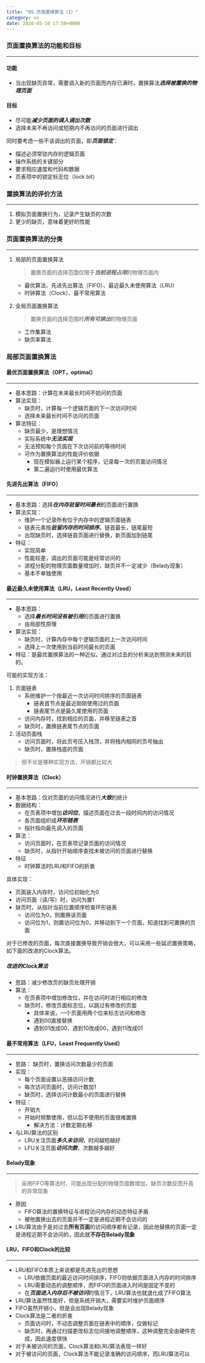 ```yaml
---
title: "OS-页面置换算法（1）"
category: os
date: 2020-05-10 17:50+0000
---
```


### 页面置换算法的功能和目标

---

#### 功能

+ 当出现缺页异常，需要调入新的页面而内存已满时，置换算法***选择被置换的物理页面***

#### 目标

+ 尽可能***减少页面的调入调出次数***
+ 选择未来不再访问或短期内不再访问的页面进行调出

同时要考虑一些不该调出的页面，即***页面锁定***：

+ 描述必须常驻内存的逻辑页面
+ 操作系统的关键部分
+ 要求相应速度和代码和数据
+ 页表项中的锁定标志位（lock bit）



### 置换算法的评价方法

---

1. 模拟页面置换行为，记录产生缺页的次数
2. 更少的缺页，意味着更好的性能



### 页面置换算法的分类

---

1. 局部的页面置换算法

    > 置换页面的选择范围仅限于***当前进程占用***的物理页面内

    + 最优算法、先进先出算法（FIFO）、最近最久未使用算法（LRU）
    + 时钟算法（Clock）、最不常用算法

2. 全局页面置换算法

    > 置换页面的选择范围时***所有可换出***的物理页面

    + 工作集算法
    + 缺页率算法



### 局部页面置换算法



#### 最优页面置换算法（OPT，optimal）

---

+ 基本思路：计算在未来最长时间不妨问的页面
+ 算法实现：
    + 缺页时，计算每一个逻辑页面的下一次访问时间
    + 选择未来最长时间不访问的页面
+ 算法特征：
    + 缺页最少，是理想情况
    + 实际系统中***无法实现***
    + 无法预知每个页面在下次访问前的等待时间
    + 可作为置换算法的性能评价依据
        + 现在模拟器上运行某个程序，记录每一次的页面访问情况
        + 第二遍运行时使用最优算法



#### 先进先出算法（FIFO）

---

+ 基本思路：选择***在内存驻留时间最长***的页面进行置换
+ 算法实现：
    + 维护一个记录所有位于内存中的逻辑页面链表
    + 链表元素按***驻留内存的时间排序***。链首最长，链尾最短
    + 出现缺页时，选择链首页面进行替换，新页面加到链尾
+ 特征：
    + 实现简单
    + 性能较差，调出的页面可能是经常访问的
    + 进程分配的物理页面数量增加时，缺页并不一定减少（Belady现象）
    + 基本不单独使用



#### 最近最久未使用算法（LRU，Least Recently Used）

---

+ 基本思路：
    + 选择***最长时间没有被引用***的页面进行置换
    + 由局部性原理
+ 算法实现：
    + 缺页时，计算内存中每个逻辑页面的上一次访问时间
    + 选择上一次使用到当前时间最长的页面
+ 特征：是最优置换算法的一种近似，通过对过去的分析来达到预测未来的目的。

可能的实现方法：

1. 页面链表
    + 系统维护一个按最近一次访问时间排序的页面链表
        + 链表首节点是最近刚刚使用过的页面
        + 链表尾节点是最久尾使用的页面
    + 访问内存时，找到相应的页面，并移至链表之首
    + 缺页时，置换链表尾节点的页面
2. 活动页面栈
    + 访问页面时，将此页号压入栈顶，并将栈内相同的页号抽出
    + 缺页时，置换栈底的页面

> 但不论是哪种实现方法，开销都比较大



#### 时钟置换算法（Clock）

---

+ 基本思路：仅对页面的访问情况进行***大致***的统计
+ 数据结构：
    + 在页表项中增加***访问位***，描述页面在过去一段时间内的访问情况
    + 各页面组织成***环形链表***
    + 指针指向最先调入的页面
+ 算法：
    + 访问页面时，在页表项记录页面的访问情况
    + 缺页时，从指针开始顺序查找未被访问的页面进行替换
+ 特征
    + 时钟算法时LRU和FIFO的折衷

具体实现：

+ 页面装入内存时，访问位初始化为0
+ 访问页面（读/写）时，访问为置1
+ 缺页时，从指针当前位置顺序检查环形链表
    + 访问位为0，则置换该页面
    + 访问位为1，则置访问位为0，并移动到下一个页面，知道找到可置换的页面

对于已修改的页面，每次直接置换导致开销会很大，可以采用一些延迟置换策略，如下面的改进的Clock算法。



##### 改进的Clock算法

+ 思路：减少修改页的缺页处理开销
+ 算法：
    + 在页表项中增加修改位，并在访问时进行相应的修改
    + 缺页时，修改页面标志位，以跳过有修改的页面
        + 具体来说，一个页面用两个位来标志访问和修改
        + 遇到00直接替换
        + 遇到01改成00，遇到10改成00，遇到11改成01



#### 最不常用算法（LFU，Least Frequently Used）

---

+ 思路： 缺页时，置换访问次数最少的页面
+ 实现：
    + 每个页面设置以恶搞访问计数
    + 每次访问页面时，访问计数加1
    + 缺页时，选择访问计数最小的页面进行替换
+ 特征：
    + 开销大
    + 开始时频繁使用，但以后不使用的页面很难置换
        + 解决方法：计数定期右移
+ 与LRU算法的区别
    + LRU关注页面***多久未访问***，时间越短越好
    + LFU关注页面***访问次数***，次数越多越好



#### Belady现象

---

> 采用FIFO等算法时，可能出现分配的物理页面数增加，缺页次数反而升高的异常现象

+ 原因
    + FIFO算法的置换特征与进程访问内存的动态特征矛盾
    + 被他置换出去的页面并不一定是进程近期不会访问的
+ LRU算法由于是对过去**所有页面**的访问顺序都有记录，因此他替换的页面一定是进程近期不会访问的，因此就**不存在Belady现象**



#### LRU、FIFO和Clock的比较

---

+ LRU和FIFO本质上来说都是先进先出的思想
    + LRU依据页面的最近访问时间排序，FIFO则依据页面进入内存的时间排序
    + LRU需要动态的调整顺序，而FIFO的页面进入时间是固定不变的
    + 在***页面进入内存后不被访问***的情况下，LRU算法也就退化成了FIFO算法
+ LRU算法虽然性能好，但是系统开销大，需要实时维护页面顺序
+ FIFO虽然开销小，但是会出现Belady现象
+ Clock算法是二者的折衷
    + 页面访问时，不动态调整页面在链表中的顺序，仅做标记
    + 缺页时，再通过扫描更改标志位间接地调整顺序，这种调整完全由硬件完成，因此速度很快
+ 对于未被访问的页面，Clock算法和LRU算法表现一样好
+ 对于被访问的页面，Clock算法不能记录准确的访问顺序，而LRU算法可以

